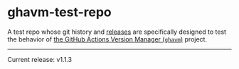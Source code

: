 # ghavm-test-repo

A test repo whose git history and [releases][] are specifically designed to test
the behavior of [the GitHub Actions Version Manager (`ghavm`)][ghavm] project.

---

Current release: v1.1.3

[ghavm]: https://github.com/mccutchen/ghavm
[releases]: https://github.com/mccutchen/ghavm-test-repo/releases

